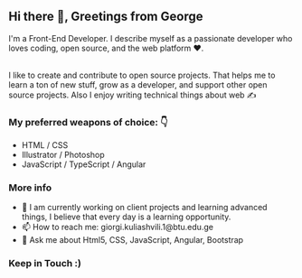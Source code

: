 <h2>Hi there 👋, Greetings from George</h2>
I'm a Front-End Developer. I describe myself as a passionate developer who loves coding, open source, and the web platform ❤️. 
<br>
<br>

I like to create and contribute to open source projects. That helps me to learn a ton of new stuff,  grow as a developer, and support other open source projects. Also I enjoy writing technical things about web ✍️

<h3>My preferred weapons of choice: 👇</h3>
<ul>
<li>HTML / CSS</li>
<li>Illustrator / Photoshop</li>
<li>JavaScript / TypeScript / Angular</li>
  </ul>

<h3>More info</h3>
<ul>
<li>🌱 I am currently working on client projects and learning advanced things, I believe that every day is a learning opportunity.</li>
<li>📫 How to reach me: giorgi.kuliashvili.1@btu.edu.ge</li>
<li>💬 Ask me about Html5, CSS, JavaScript, Angular, Bootstrap</li>
  </ul>


<h3>Keep in Touch :)</h3>

